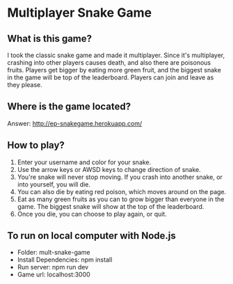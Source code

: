 # Multiplayer Snake Game

## What is this game?
I took the classic snake game and made it multiplayer. Since it's multiplayer, crashing into other players causes death, and also there are poisonous fruits. Players get bigger by eating more green fruit, and the biggest snake in the game will be top of the leaderboard. Players can join and leave as they please.

## Where is the game located?
Answer: http://ep-snakegame.herokuapp.com/

## How to play?
1. Enter your username and color for your snake.
2. Use the arrow keys or AWSD keys to change direction of snake.
3. You're snake will never stop moving. If you crash into another snake, or into yourself, you will die.
4. You can also die by eating red poison, which moves around on the page.
5. Eat as many green fruits as you can to grow bigger than everyone in the game. The biggest snake will show at the top of the leaderboard.
6. Once you die, you can choose to play again, or quit.

## To run on local computer with Node.js
- Folder: mult-snake-game
- Install Dependencies:   npm install
- Run server:             npm run dev
- Game url:               localhost:3000